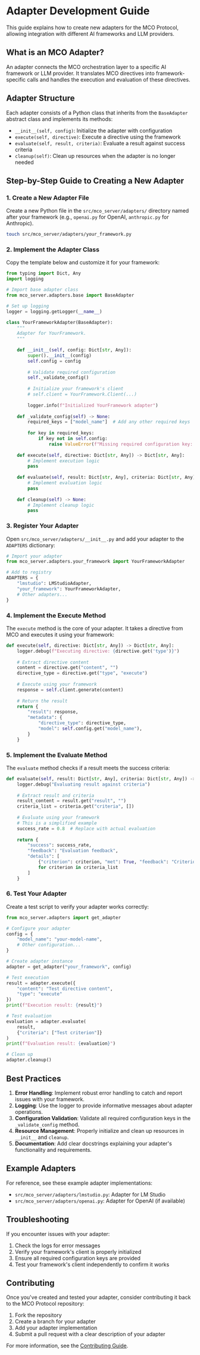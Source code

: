 # Adapter Development Guide

This guide explains how to create new adapters for the MCO Protocol, allowing integration with different AI frameworks and LLM providers.

## What is an MCO Adapter?

An adapter connects the MCO orchestration layer to a specific AI framework or LLM provider. It translates MCO directives into framework-specific calls and handles the execution and evaluation of these directives.

## Adapter Structure

Each adapter consists of a Python class that inherits from the `BaseAdapter` abstract class and implements its methods:

- `__init__(self, config)`: Initialize the adapter with configuration
- `execute(self, directive)`: Execute a directive using the framework
- `evaluate(self, result, criteria)`: Evaluate a result against success criteria
- `cleanup(self)`: Clean up resources when the adapter is no longer needed

## Step-by-Step Guide to Creating a New Adapter

### 1. Create a New Adapter File

Create a new Python file in the `src/mco_server/adapters/` directory named after your framework (e.g., `openai.py` for OpenAI, `anthropic.py` for Anthropic).

```bash
touch src/mco_server/adapters/your_framework.py
```

### 2. Implement the Adapter Class

Copy the template below and customize it for your framework:

```python
from typing import Dict, Any
import logging

# Import base adapter class
from mco_server.adapters.base import BaseAdapter

# Set up logging
logger = logging.getLogger(__name__)

class YourFrameworkAdapter(BaseAdapter):
    """
    Adapter for YourFramework.
    """
    
    def __init__(self, config: Dict[str, Any]):
        super().__init__(config)
        self.config = config
        
        # Validate required configuration
        self._validate_config()
        
        # Initialize your framework's client
        # self.client = YourFramework.Client(...)
        
        logger.info(f"Initialized YourFramework adapter")
    
    def _validate_config(self) -> None:
        required_keys = ["model_name"]  # Add any other required keys
        
        for key in required_keys:
            if key not in self.config:
                raise ValueError(f"Missing required configuration key: {key}")
    
    def execute(self, directive: Dict[str, Any]) -> Dict[str, Any]:
        # Implement execution logic
        pass
    
    def evaluate(self, result: Dict[str, Any], criteria: Dict[str, Any]) -> Dict[str, Any]:
        # Implement evaluation logic
        pass
    
    def cleanup(self) -> None:
        # Implement cleanup logic
        pass
```

### 3. Register Your Adapter

Open `src/mco_server/adapters/__init__.py` and add your adapter to the `ADAPTERS` dictionary:

```python
# Import your adapter
from mco_server.adapters.your_framework import YourFrameworkAdapter

# Add to registry
ADAPTERS = {
    "lmstudio": LMStudioAdapter,
    "your_framework": YourFrameworkAdapter,
    # Other adapters...
}
```

### 4. Implement the Execute Method

The `execute` method is the core of your adapter. It takes a directive from MCO and executes it using your framework:

```python
def execute(self, directive: Dict[str, Any]) -> Dict[str, Any]:
    logger.debug(f"Executing directive: {directive.get('type')}")
    
    # Extract directive content
    content = directive.get("content", "")
    directive_type = directive.get("type", "execute")
    
    # Execute using your framework
    response = self.client.generate(content)
    
    # Return the result
    return {
        "result": response,
        "metadata": {
            "directive_type": directive_type,
            "model": self.config.get("model_name"),
        }
    }
```

### 5. Implement the Evaluate Method

The `evaluate` method checks if a result meets the success criteria:

```python
def evaluate(self, result: Dict[str, Any], criteria: Dict[str, Any]) -> Dict[str, Any]:
    logger.debug("Evaluating result against criteria")
    
    # Extract result and criteria
    result_content = result.get("result", "")
    criteria_list = criteria.get("criteria", [])
    
    # Evaluate using your framework
    # This is a simplified example
    success_rate = 0.8  # Replace with actual evaluation
    
    return {
        "success": success_rate,
        "feedback": "Evaluation feedback",
        "details": [
            {"criterion": criterion, "met": True, "feedback": "Criterion met"}
            for criterion in criteria_list
        ]
    }
```

### 6. Test Your Adapter

Create a test script to verify your adapter works correctly:

```python
from mco_server.adapters import get_adapter

# Configure your adapter
config = {
    "model_name": "your-model-name",
    # Other configuration...
}

# Create adapter instance
adapter = get_adapter("your_framework", config)

# Test execution
result = adapter.execute({
    "content": "Test directive content",
    "type": "execute"
})
print(f"Execution result: {result}")

# Test evaluation
evaluation = adapter.evaluate(
    result,
    {"criteria": ["Test criterion"]}
)
print(f"Evaluation result: {evaluation}")

# Clean up
adapter.cleanup()
```

## Best Practices

1. **Error Handling**: Implement robust error handling to catch and report issues with your framework.
2. **Logging**: Use the logger to provide informative messages about adapter operations.
3. **Configuration Validation**: Validate all required configuration keys in the `_validate_config` method.
4. **Resource Management**: Properly initialize and clean up resources in `__init__` and `cleanup`.
5. **Documentation**: Add clear docstrings explaining your adapter's functionality and requirements.

## Example Adapters

For reference, see these example adapter implementations:

- `src/mco_server/adapters/lmstudio.py`: Adapter for LM Studio
- `src/mco_server/adapters/openai.py`: Adapter for OpenAI (if available)

## Troubleshooting

If you encounter issues with your adapter:

1. Check the logs for error messages
2. Verify your framework's client is properly initialized
3. Ensure all required configuration keys are provided
4. Test your framework's client independently to confirm it works

## Contributing

Once you've created and tested your adapter, consider contributing it back to the MCO Protocol repository:

1. Fork the repository
2. Create a branch for your adapter
3. Add your adapter implementation
4. Submit a pull request with a clear description of your adapter

For more information, see the [Contributing Guide](CONTRIBUTING.md).
